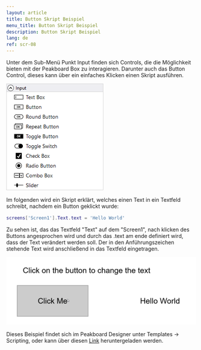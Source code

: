 ```yaml
---
layout: article
title: Button Skript Beispiel
menu_title: Button Skript Beispiel
description: Button Skript Beispiel
lang: de
ref: scr-08
---
```

Unter dem Sub-Menü Punkt Input finden sich Controls, die die Möglichkeit bieten mit der Peakboard Box zu interagieren.
Darunter auch das Button Control, dieses kann über ein einfaches Klicken einen Skript ausführen. 

![image_1](/assets/images/scripting/Scripting_Beispiele/Controls_Input.png)

Im folgenden wird ein Skript erklärt, welches einen Text in ein Textfeld schreibt, nachdem ein Button geklickt wurde:

```lua
screens['Screen1'].Text.text = 'Hello World'

```

Zu sehen ist, das das Textfeld "Text" auf dem "Screen1", nach klicken des Buttons angesprochen wird und durch das .text am ende definiert wird, dass der Text verändert werden soll.
Der in den Anführungszeichen stehende Text wird anschließend in das Textfeld eingetragen.

![image_1](/assets/images/scripting/Scripting_Beispiele/ButtonSkript.png)

Dieses Beispiel findet sich im Peakboard Designer unter Templates -> Scripting, oder kann über diesen [Link](https://github.com/Peakboard/CoolStuff/raw/master/Scripts/ButtonScriptExample/ButtonScriptExample.pbmx) heruntergeladen werden.
